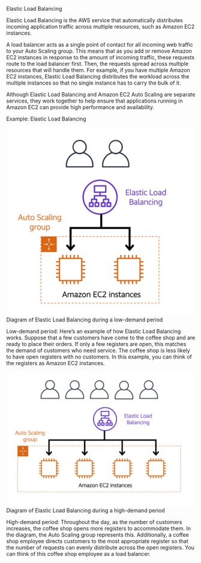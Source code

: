 Elastic Load Balancing

Elastic Load Balancing is the AWS service that automatically distributes incoming application traffic across multiple resources, such as Amazon EC2 instances. 

A load balancer acts as a single point of contact for all incoming web traffic to your Auto Scaling group. This means that as you add or remove Amazon EC2 instances in response to the amount of incoming traffic, these requests route to the load balancer first. Then, the requests spread across multiple resources that will handle them. For example, if you have multiple Amazon EC2 instances, Elastic Load Balancing distributes the workload across the multiple instances so that no single instance has to carry the bulk of it. 

Although Elastic Load Balancing and Amazon EC2 Auto Scaling are separate services, they work together to help ensure that applications running in Amazon EC2 can provide high performance and availability. 

Example: Elastic Load Balancing

<img src="https://github.com/joaosantino/AWS-Cloud-Practitioner-Essentials/blob/3c289f44f4a5a36dfbe86475991d43d445195be6/Course/Module%202%20-%20Compute%20in%20the%20cloud/2.5_ELB_low_demand_ASG.png">
Diagram of Elastic Load Balancing during a low-demand period

Low-demand period: Here’s an example of how Elastic Load Balancing works. 
Suppose that a few customers have come to the coffee shop and are ready to place their orders. 
If only a few registers are open, this matches the demand of customers who need service. 
The coffee shop is less likely to have open registers with no customers. In this example, you can think of the registers as Amazon EC2 instances.



<img src="https://github.com/joaosantino/AWS-Cloud-Practitioner-Essentials/blob/3c289f44f4a5a36dfbe86475991d43d445195be6/Course/Module%202%20-%20Compute%20in%20the%20cloud/2.5_ELB_high_demand_ASG.png">
Diagram of Elastic Load Balancing during a high-demand period

High-demand period: Throughout the day, as the number of customers increases, 
the coffee shop opens more registers to accommodate them. In the diagram, the Auto Scaling group represents this.
Additionally, a coffee shop employee directs customers to the most appropriate register so that the number of requests 
can evenly distribute across the open registers. You can think of this coffee shop employee as a load balancer. 
